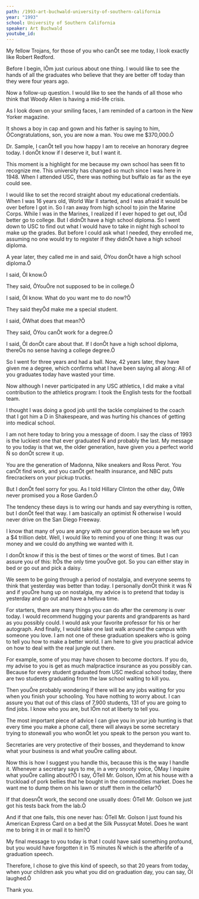 ```yaml
---
path: /1993-art-buchwald-university-of-southern-california
year: "1993"
school: University of Southern California
speaker: Art Buchwald
youtube_id: 
---
```


My fellow Trojans, for those of you who canÕt see me today, I look exactly like Robert Redford.

Before I begin, IÕm just curious about one thing. I would like to see the hands of all the graduates who believe that they are better off today than they were four years ago.

Now a follow-up question. I would like to see the hands of all those who think that Woody Allen is having a mid-life crisis.

As I look down on your smiling faces, I am reminded of a cartoon in the New Yorker magazine.

It shows a boy in cap and gown and his father is saying to him, ÔCongratulations, son, you are now a man. You owe me $370,000.Õ

Dr. Sample, I canÕt tell you how happy I am to receive an honorary degree today. I donÕt know if I deserve it, but I want it.

This moment is a highlight for me because my own school has seen fit to recognize me. This university has changed so much since I was here in 1948. When I attended USC, there was nothing but buffalo as far as the eye could see.

I would like to set the record straight about my educational credentials. When I was 16 years old, World War II started, and I was afraid it would be over before I got in. So I ran away from high school to join the Marine Corps. While I was in the Marines, I realized if I ever hoped to get out, IÕd better go to college. But I didnÕt have a high school diploma. So I went down to USC to find out what I would have to take in night high school to make up the grades. But before I could ask what I needed, they enrolled me, assuming no one would try to register if they didnÕt have a high school diploma.

A year later, they called me in and said, ÔYou donÕt have a high school diploma.Õ

I said, ÔI know.Õ

They said, ÔYouÕre not supposed to be in college.Õ

I said, ÔI know. What do you want me to do now?Õ

They said theyÕd make me a special student.

I said, ÔWhat does that mean?Õ

They said, ÔYou canÕt work for a degree.Õ

I said, ÔI donÕt care about that. If I donÕt have a high school diploma, thereÕs no sense having a college degree.Õ

So I went for three years and had a ball. Now, 42 years later, they have given me a degree, which confirms what I have been saying all along: All of you graduates today have wasted your
time.

Now although I never participated in any USC athletics, I did make a vital contribution to the athletics program: I took the English tests for the football team.

I thought I was doing a good job until the tackle complained to the coach that I got him a D in Shakespeare, and was hurting his chances of getting into medical school.

I am not here today to bring you a message of doom. I say the class of 1993 is the luckiest one that ever graduated Ñ and probably the last. My message to you today is that we, the older
generation, have given you a perfect world Ñ so donÕt screw it up.

You are the generation of Madonna, Nike sneakers and Ross Perot. You canÕt find work, and you canÕt get health insurance, and NBC puts firecrackers on your pickup trucks.

But I donÕt feel sorry for you. As I told Hillary Clinton the other day, ÔWe never promised you a Rose Garden.Õ

The tendency these days is to wring our hands and say everything is rotten, but I donÕt feel that way. I am basically an optimist Ñ otherwise I would never drive on the San Diego Freeway.

I know that many of you are angry with our generation because we left you a $4 trillion debt. Well, I would like to remind you of one thing: It was our money and we could do anything we wanted with it.

I donÕt know if this is the best of times or the worst of times. But I can assure you of this: ItÕs the only time youÕve got. So you can either stay in bed or go out and pick a daisy.

We seem to be going through a period of nostalgia, and everyone seems to think that yesterday was better than today. I personally donÕt think it was Ñ and if youÕre hung up on nostalgia, my advice is to pretend that today is yesterday and go out and have a helluva time.

For starters, there are many things you can do after the ceremony is over today. I would recommend hugging your parents and grandparents as hard as you possibly could. I would ask your favorite professor for his or her autograph. And finally, I would take one last walk around the campus with someone you love. I am not one of these graduation speakers who is going to tell you how to make a better world. I am here to give you practical advice on how to deal with the real jungle out there.

For example, some of you may have chosen to become doctors. If you do, my advise to you is get as much malpractice insurance as you possibly can. Because for every student graduated from USC medical school today, there are two students graduating from the law school waiting to kill you.

Then youÕre probably wondering if there will be any jobs waiting for you when you finish your schooling. You have nothing to worry about. I can assure you that out of this class of 7,900 students, 131 of you are going to find jobs. I know who you are, but IÕm not at liberty to tell you.

The most important piece of advice I can give you in your job hunting is that every time you make a phone call, there will always be some secretary trying to stonewall you who wonÕt let you speak to the person you want to.

Secretaries are very protective of their bosses, and theydemand to know what your business is and what youÕre calling about.

Now this is how I suggest you handle this, because this is the way I handle it. Whenever a secretary says to me, in a very snooty voice, ÔMay I inquire what youÕre calling about?Õ I say,
ÔTell Mr. Golson, IÕm at his house with a truckload of pork bellies that he bought in the commodities market. Does he want me to dump them on his lawn or stuff them in the cellar?Õ

If that doesnÕt work, the second one usually does: ÔTell Mr. Golson we just got his tests back from the lab.Õ

And if that one fails, this one never has: ÔTell Mr. Golson I just found his American Express Card on a bed at the Silk Pussycat Motel. Does he want me to bring it in or mail it to him?Õ

My final message to you today is that I could have said something profound, but you would have forgotten it in 15 minutes Ñ which is the afterlife of a graduation speech.

Therefore, I chose to give this kind of speech, so that 20 years from today, when your children ask you what you did on graduation day, you can say, ÔI laughed.Õ

Thank you.